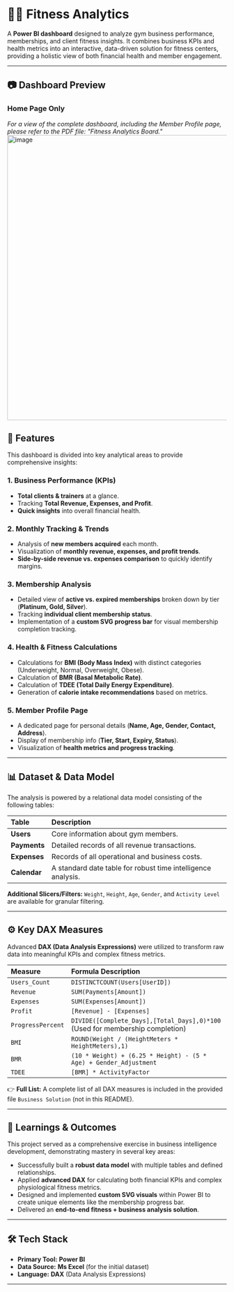 # 🏋️‍♂️ Fitness Analytics 



A **Power BI dashboard** designed to analyze gym business performance, memberships, and client fitness insights. It combines business KPIs and health metrics into an interactive, data-driven solution for fitness centers, providing a holistic view of both financial health and member engagement.

---

## 📷 Dashboard Preview

### Home Page Only 
*For a view of the complete dashboard, including the Member Profile page, please refer to the PDF file: "Fitness Analytics Board."*
<img width="1197" height="653" alt="image" src="https://github.com/user-attachments/assets/fb0ccb6f-e549-47a3-b884-66ec343f9007" />




## 📌 Features

This dashboard is divided into key analytical areas to provide comprehensive insights:

### 1. Business Performance (KPIs)
* **Total clients & trainers** at a glance.
* Tracking **Total Revenue, Expenses, and Profit**.
* **Quick insights** into overall financial health.

### 2. Monthly Tracking & Trends
* Analysis of **new members acquired** each month.
* Visualization of **monthly revenue, expenses, and profit trends**.
* **Side-by-side revenue vs. expenses comparison** to quickly identify margins.

### 3. Membership Analysis
* Detailed view of **active vs. expired memberships** broken down by tier (**Platinum, Gold, Silver**).
* Tracking **individual client membership status**.
* Implementation of a **custom SVG progress bar** for visual membership completion tracking.

### 4. Health & Fitness Calculations
* Calculations for **BMI (Body Mass Index)** with distinct categories (Underweight, Normal, Overweight, Obese).
* Calculation of **BMR (Basal Metabolic Rate)**.
* Calculation of **TDEE (Total Daily Energy Expenditure)**.
* Generation of **calorie intake recommendations** based on metrics.

### 5. Member Profile Page
* A dedicated page for personal details (**Name, Age, Gender, Contact, Address**).
* Display of membership info (**Tier, Start, Expiry, Status**).
* Visualization of **health metrics and progress tracking**.

---

## 📊 Dataset & Data Model

The analysis is powered by a relational data model consisting of the following tables:

| Table | Description |
| :--- | :--- |
| **Users** | Core information about gym members. |
| **Payments** | Detailed records of all revenue transactions. |
| **Expenses** | Records of all operational and business costs. |
| **Calendar** | A standard date table for robust time intelligence analysis. |

**Additional Slicers/Filters:** `Weight`, `Height`, `Age`, `Gender`, and `Activity Level` are available for granular filtering.

---

## ⚙️ Key DAX Measures

Advanced **DAX (Data Analysis Expressions)** were utilized to transform raw data into meaningful KPIs and complex fitness metrics.

| Measure | Formula Description |
| :--- | :--- |
| `Users_Count` | `DISTINCTCOUNT(Users[UserID])` |
| `Revenue` | `SUM(Payments[Amount])` |
| `Expenses` | `SUM(Expenses[Amount])` |
| `Profit` | `[Revenue] - [Expenses]` |
| `ProgressPercent` | `DIVIDE([Complete_Days],[Total_Days],0)*100` (Used for membership completion) |
| `BMI` | `ROUND(Weight / (HeightMeters * HeightMeters),1)` |
| `BMR` | `(10 * Weight) + (6.25 * Height) - (5 * Age) + Gender_Adjustment` |
| `TDEE` | `[BMR] * ActivityFactor` |

👉 **Full List:** A complete list of all DAX measures is included in the provided file `Business Solution` (not in this README).

---

## 🚀 Learnings & Outcomes

This project served as a comprehensive exercise in business intelligence development, demonstrating mastery in several key areas:

* Successfully built a **robust data model** with multiple tables and defined relationships.
* Applied **advanced DAX** for calculating both financial KPIs and complex physiological fitness metrics.
* Designed and implemented **custom SVG visuals** within Power BI to create unique elements like the membership progress bar.
* Delivered an **end-to-end fitness + business analysis solution**.

---

## 🛠️ Tech Stack

* **Primary Tool:** **Power BI**
* **Data Source:** **Ms Excel** (for the initial dataset)
* **Language:** **DAX** (Data Analysis Expressions)

---






